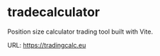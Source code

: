 # tradecalculator
Position size calculator trading tool built with Vite.

URL: https://tradingcalc.eu
